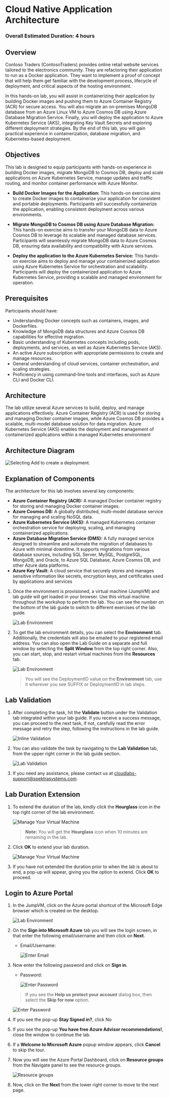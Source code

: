 # Cloud Native Application Architecture

### Overall Estimated Duration: 4 hours

## Overview

Contoso Traders (ContosoTraders) provides online retail website services tailored to the electronics community. They are refactoring their application to run as a Docker application. They want to implement a proof of concept that will help them get familiar with the development process, lifecycle of deployment, and critical aspects of the hosting environment.

In this hands-on lab, you will assist in containerizing their application by building Docker images and pushing them to Azure Container Registry (ACR) for secure access. You will also migrate an on-premises MongoDB database from an Azure Linux VM to Azure Cosmos DB using Azure Database Migration Service. Finally, you will deploy the application to Azure Kubernetes Service (AKS), integrating Key Vault Secrets and exploring different deployment strategies. By the end of this lab, you will gain practical experience in containerization, database migration, and Kubernetes-based deployment.

## Objectives

This lab is designed to equip participants with hands-on experience in building Docker images, migrate MongoDB to Cosmos DB, deploy and scale applications on Azure Kubernetes Service, manage updates and traffic routing, and monitor container performance with Azure Monitor.

- **Build Docker Images for the Application:** This hands-on exercise aims to create Docker images to containerize your application for consistent and portable deployments. Participants will successfully containerize the application, enabling consistent deployment across various environments.

- **Migrate MongoDB to Cosmos DB using Azure Database Migration:** This hands-on exercise aims to transfer your MongoDB data to Azure Cosmos DB to leverage its scalable and managed database services. Participants will seamlessly migrate MongoDB data to Azure Cosmos DB, ensuring data availability and compatibility with Azure services.

- **Deploy the application to the Azure Kubernetes Service:** This hands-on exercise aims to deploy and manage your containerized application using Azure Kubernetes Service for orchestration and scalability. Participants will deploy the containerized application to Azure Kubernetes Service, providing a scalable and managed environment for operation.

## Prerequisites

Participants should have:

- Understanding Docker concepts such as containers, images, and Dockerfiles.
- Knowledge of MongoDB data structures and Azure Cosmos DB capabilities for effective migration.
- Basic understanding of Kubernetes concepts including pods, deployments, and services, as well as Azure Kubernetes Service (AKS).
- An active Azure subscription with appropriate permissions to create and manage resources.
- General understanding of cloud services, container orchestration, and scaling strategies.
- Proficiency in using command-line tools and interfaces, such as Azure CLI and Docker CLI.

## Architecture

The lab utilize several Azure services to build, deploy, and manage applications effectively. Azure Container Registry (ACR) is used for storing and managing Docker container images, while Azure Cosmos DB provides a scalable, multi-model database solution for data migration. Azure Kubernetes Service (AKS) enables the deployment and management of containerized applications within a managed Kubernetes environment

## Architecture Diagram

![Selecting Add to create a deployment.](media/arc.png "Selecting + Add to create a deployment")

## Explanation of Components

The architecture for this lab involves several key components:

- **Azure Container Registry (ACR):** A managed Docker container registry for storing and managing Docker container images.
- **Azure Cosmos DB:** A globally distributed, multi-model database service for managing and scaling NoSQL data.
- **Azure Kubernetes Service (AKS):** A managed Kubernetes container orchestration service for deploying, scaling, and managing containerized applications.
- **Azure Database Migration Service (DMS):** A fully managed service designed to streamline and automate the migration of databases to Azure with minimal downtime. It supports migrations from various database sources, including SQL Server, MySQL, PostgreSQL, MongoDB, and Oracle, to Azure SQL Database, Azure Cosmos DB, and other Azure data platforms.
- **Azure Key Vault:** A cloud service that securely stores and manages sensitive information like secrets, encryption keys, and certificates used by applications and services

1. Once the environment is provisioned, a virtual machine (JumpVM) and lab guide will get loaded in your browser. Use this virtual machine throughout the workshop to perform the lab. You can see the number on the bottom of the lab guide to switch to different exercises of the lab guide.

   ![](media/gs01.png "Lab Environment")

   

1. To get the lab environment details, you can select the **Environment** tab. Additionally, the credentials will also be emailed to your registered email address. You can also open the Lab Guide on a separate and full window by selecting the **Split Window** from the top right corner. Also, you can start, stop, and restart virtual machines from the **Resources** tab.

   ![](media/gs02.png "Lab Environment")
 
   > You will see the DeploymentID value on the **Environment** tab, use it wherever you see SUFFIX or DeploymentID in lab steps.

## Lab Validation

1. After completing the task, hit the **Validate** button under the Validation tab integrated within your lab guide. If you receive a success message, you can proceed to the next task, if not, carefully read the error message and retry the step, following the instructions in the lab guide.

   ![Inline Validation](media/inline-validation.png)

1. You can also validate the task by navigating to the **Lab Validation** tab, from the upper right corner in the lab guide section.

   ![Lab Validation](media/lab-validation.png)

1. If you need any assistance, please contact us at cloudlabs-support@spektrasystems.com.

## Lab Duration Extension

1. To extend the duration of the lab, kindly click the **Hourglass** icon in the top right corner of the lab environment. 

   ![Manage Your Virtual Machine](media/gext.png)

   >**Note:** You will get the **Hourglass** icon when 10 minutes are remaining in the lab.

2. Click **OK** to extend your lab duration.
 
   ![Manage Your Virtual Machine](media/gext2.png)

3. If you have not extended the duration prior to when the lab is about to end, a pop-up will appear, giving you the option to extend. Click **OK** to proceed.
     
## Login to Azure Portal

1. In the JumpVM, click on the Azure portal shortcut of the Microsoft Edge browser which is created on the desktop.

   ![](media/gs-3.png "Lab Environment")
   
1. On the **Sign into Microsoft Azure** tab you will see the login screen, in that enter the following email/username and then click on **Next**. 
   * Email/Username: <inject key="AzureAdUserEmail"></inject>
   
     ![](media/gs-4.png "Enter Email")
     
1. Now enter the following password and click on **Sign in**.
   * Password: <inject key="AzureAdUserPassword"></inject>
   
     ![](media/gs-5.png "Enter Password")
     
   > If you see the **Help us protect your account** dialog box, then select the **Skip for now** option.

     ![](media/gs-6.png "Enter Password")
  
1. If you see the pop-up **Stay Signed in?**, click No

1. If you see the pop-up **You have free Azure Advisor recommendations!**, close the window to continue the lab.

1. If a **Welcome to Microsoft Azure** popup window appears, click **Cancel** to skip the tour.
   
1. Now you will see the Azure Portal Dashboard, click on **Resource groups** from the Navigate panel to see the resource groups.

    ![](media/gs-7.png "Resource groups")
   
1. Now, click on the **Next** from the lower right corner to move to the next page.
